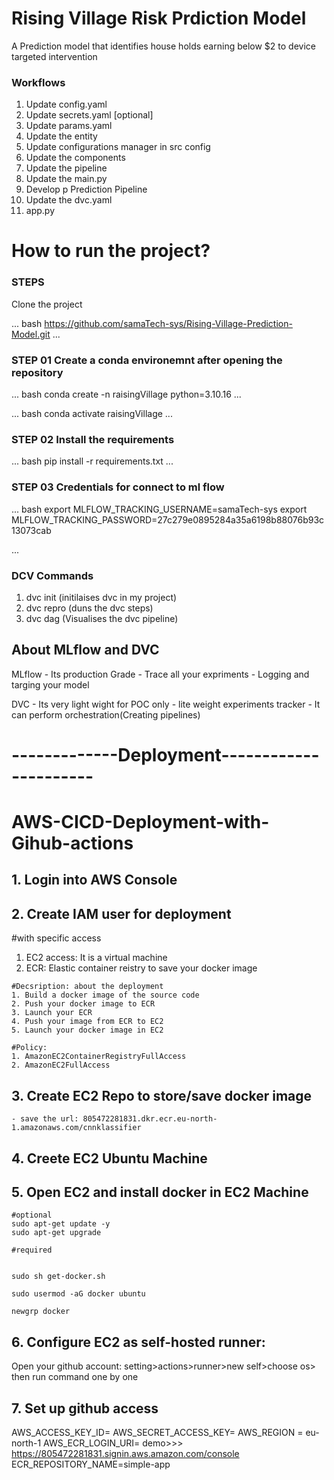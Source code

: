 # Rising Village Risk Prdiction Model
A Prediction model that identifies house holds earning below $2 to device targeted intervention 

### Workflows 
1. Update config.yaml
2. Update secrets.yaml [optional]
3. Update params.yaml
4. Update the entity
5. Update configurations manager in src config 
6. Update the components 
7. Update the pipeline
8. Update the main.py
9. Develop p Prediction Pipeline
10. Update the dvc.yaml
11. app.py

# How to run the project?
### STEPS
Clone the project 

... bash 
https://github.com/samaTech-sys/Rising-Village-Prediction-Model.git
...

### STEP 01 Create a conda environemnt after opening the repository 
... bash 
conda create -n raisingVillage python=3.10.16
...

... bash 
conda activate raisingVillage
...

### STEP 02 Install the requirements
... bash 
pip install -r requirements.txt
...

### STEP 03 Credentials for connect to ml flow 

... bash 
export MLFLOW_TRACKING_USERNAME=samaTech-sys
export MLFLOW_TRACKING_PASSWORD=27c279e0895284a35a6198b88076b93c13073cab

...

### DCV Commands

1. dvc init (initilaises dvc in my project)
2. dvc repro (duns the dvc steps)
3. dvc dag (Visualises the dvc pipeline)

## About MLflow and DVC 
MLflow 
    - Its production Grade 
    - Trace all your expriments 
    - Logging and targing your model 

DVC 
    - Its very light wight for POC only 
    - lite weight experiments tracker
    - It can perform orchestration(Creating pipelines)

# -------------Deployment---------------------- #

# AWS-CICD-Deployment-with-Gihub-actions

## 1. Login into AWS Console 

## 2. Create IAM user for deployment 
   #with specific access
   1. EC2 access: It is a virtual machine 
   2. ECR: Elastic container reistry to save your docker image

    #Decsription: about the deployment 
    1. Build a docker image of the source code 
    2. Push your docker image to ECR 
    3. Launch your ECR 
    4. Push your image from ECR to EC2
    5. Launch your docker image in EC2

    #Policy: 
    1. AmazonEC2ContainerRegistryFullAccess
    2. AmazonEC2FullAccess

## 3. Create EC2 Repo to store/save docker image 
    - save the url: 805472281831.dkr.ecr.eu-north-1.amazonaws.com/cnnklassifier
    
## 4. Creete EC2 Ubuntu Machine 

## 5. Open EC2 and install docker in EC2 Machine 
    #optional 
    sudo apt-get update -y 
    sudo apt-get upgrade 

    #required 
    

    sudo sh get-docker.sh 

    sudo usermod -aG docker ubuntu 

    newgrp docker 

## 6. Configure EC2 as self-hosted runner:
Open your github account: setting>actions>runner>new self>choose os> then run command one by one 

## 7. Set up github access 
AWS_ACCESS_KEY_ID=
AWS_SECRET_ACCESS_KEY=
AWS_REGION = eu-north-1
AWS_ECR_LOGIN_URI= demo>>> https://805472281831.signin.aws.amazon.com/console
ECR_REPOSITORY_NAME=simple-app
